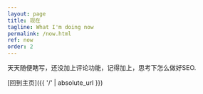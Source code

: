 ```yaml
---
layout: page
title: 现在
tagline: What I'm doing now
permalink: /now.html
ref: now
order: 2
---
```


天天随便瞎写，还没加上评论功能，记得加上，思考下怎么做好SEO.

[回到主页]({{ '/' | absolute_url }})
